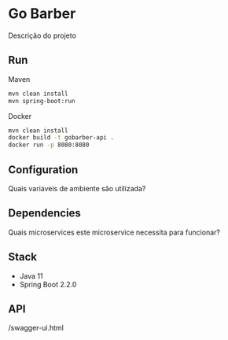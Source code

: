 # Go Barber

Descrição do projeto


## Run

Maven
```sh
mvn clean install
mvn spring-boot:run
```

Docker
```sh
mvn clean install
docker build -t gobarber-api .
docker run -p 8080:8080
```

## Configuration

Quais variaveis de ambiente são utilizada?

## Dependencies

Quais microservices este microservice necessita para funcionar?

## Stack

- Java 11
- Spring Boot 2.2.0

## API

 /swagger-ui.html


